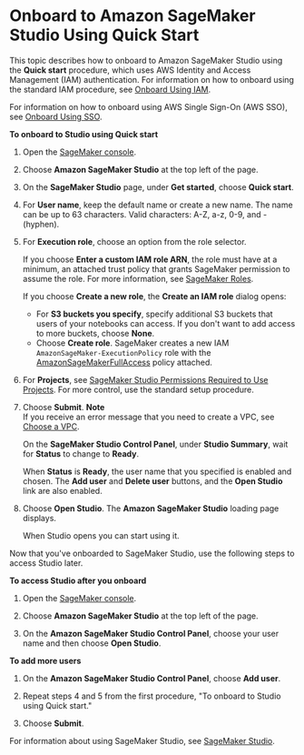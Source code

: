 # Onboard to Amazon SageMaker Studio Using Quick Start<a name="onboard-quick-start"></a>

This topic describes how to onboard to Amazon SageMaker Studio using the **Quick start** procedure, which uses AWS Identity and Access Management \(IAM\) authentication\. For information on how to onboard using the standard IAM procedure, see [Onboard Using IAM](onboard-iam.md)\.

For information on how to onboard using AWS Single Sign\-On \(AWS SSO\), see [Onboard Using SSO](onboard-sso-users.md)\.

**To onboard to Studio using **Quick start****

1. Open the [SageMaker console](https://console.aws.amazon.com/sagemaker/)\.

1. Choose **Amazon SageMaker Studio** at the top left of the page\.

1. On the **SageMaker Studio** page, under **Get started**, choose **Quick start**\.

1. For **User name**, keep the default name or create a new name\. The name can be up to 63 characters\. Valid characters: A\-Z, a\-z, 0\-9, and \- \(hyphen\)\. 

1. For **Execution role**, choose an option from the role selector\.

   If you choose **Enter a custom IAM role ARN**, the role must have at a minimum, an attached trust policy that grants SageMaker permission to assume the role\. For more information, see [SageMaker Roles](sagemaker-roles.md)\.

   If you choose **Create a new role**, the **Create an IAM role** dialog opens:
   + For **S3 buckets you specify**, specify additional S3 buckets that users of your notebooks can access\. If you don't want to add access to more buckets, choose **None**\.
   + Choose **Create role**\. SageMaker creates a new IAM `AmazonSageMaker-ExecutionPolicy` role with the [AmazonSageMakerFullAccess](https://console.aws.amazon.com/iam/home?#/policies/arn:aws:iam::aws:policy/AmazonSageMakerFullAccess) policy attached\.

1. For **Projects**, see [SageMaker Studio Permissions Required to Use Projects](sagemaker-projects-studio-updates.md)\. For more control, use the standard setup procedure\.

1. Choose **Submit**\.
**Note**  
If you receive an error message that you need to create a VPC, see [Choose a VPC](onboard-vpc.md)\.

   On the **SageMaker Studio Control Panel**, under **Studio Summary**, wait for **Status** to change to **Ready**\.

   When **Status** is **Ready**, the user name that you specified is enabled and chosen\. The **Add user** and **Delete user** buttons, and the **Open Studio** link are also enabled\.

1. Choose **Open Studio**\. The **Amazon SageMaker Studio** loading page displays\.

   When Studio opens you can start using it\.

Now that you've onboarded to SageMaker Studio, use the following steps to access Studio later\.

**To access Studio after you onboard**

1. Open the [SageMaker console](https://console.aws.amazon.com/sagemaker/)\.

1. Choose **Amazon SageMaker Studio** at the top left of the page\.

1. On the **Amazon SageMaker Studio Control Panel**, choose your user name and then choose **Open Studio**\.

**To add more users**

1. On the **Amazon SageMaker Studio Control Panel**, choose **Add user**\.

1. Repeat steps 4 and 5 from the first procedure, "To onboard to Studio using Quick start\."

1. Choose **Submit**\.

For information about using SageMaker Studio, see [SageMaker Studio](studio.md)\.
